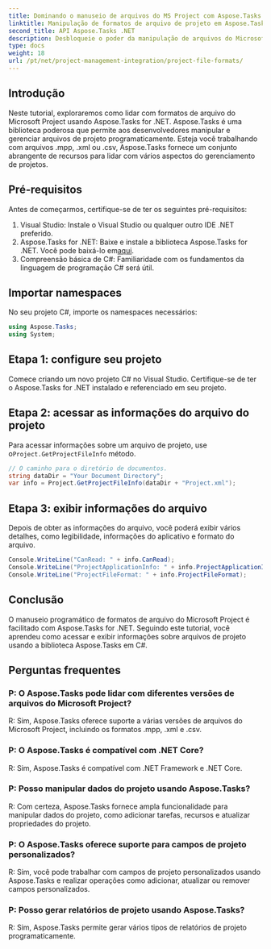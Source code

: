 ```yaml
---
title: Dominando o manuseio de arquivos do MS Project com Aspose.Tasks
linktitle: Manipulação de formatos de arquivo de projeto em Aspose.Tasks
second_title: API Aspose.Tasks .NET
description: Desbloqueie o poder da manipulação de arquivos do Microsoft Project com Aspose.Tasks for .NET. Mergulhe na integração e no gerenciamento perfeitos.
type: docs
weight: 18
url: /pt/net/project-management-integration/project-file-formats/
---
```

## Introdução
Neste tutorial, exploraremos como lidar com formatos de arquivo do Microsoft Project usando Aspose.Tasks for .NET. Aspose.Tasks é uma biblioteca poderosa que permite aos desenvolvedores manipular e gerenciar arquivos de projeto programaticamente. Esteja você trabalhando com arquivos .mpp, .xml ou .csv, Aspose.Tasks fornece um conjunto abrangente de recursos para lidar com vários aspectos do gerenciamento de projetos.
## Pré-requisitos
Antes de começarmos, certifique-se de ter os seguintes pré-requisitos:
1. Visual Studio: Instale o Visual Studio ou qualquer outro IDE .NET preferido.
2.  Aspose.Tasks for .NET: Baixe e instale a biblioteca Aspose.Tasks for .NET. Você pode baixá-lo em[aqui](https://releases.aspose.com/tasks/net/).
3. Compreensão básica de C#: Familiaridade com os fundamentos da linguagem de programação C# será útil.

## Importar namespaces
No seu projeto C#, importe os namespaces necessários:
```csharp
using Aspose.Tasks;
using System;

```
## Etapa 1: configure seu projeto
Comece criando um novo projeto C# no Visual Studio. Certifique-se de ter o Aspose.Tasks for .NET instalado e referenciado em seu projeto.
## Etapa 2: acessar as informações do arquivo do projeto
 Para acessar informações sobre um arquivo de projeto, use o`Project.GetProjectFileInfo` método.
```csharp
// O caminho para o diretório de documentos.
string dataDir = "Your Document Directory";
var info = Project.GetProjectFileInfo(dataDir + "Project.xml");
```
## Etapa 3: exibir informações do arquivo
Depois de obter as informações do arquivo, você poderá exibir vários detalhes, como legibilidade, informações do aplicativo e formato do arquivo.
```csharp
Console.WriteLine("CanRead: " + info.CanRead);
Console.WriteLine("ProjectApplicationInfo: " + info.ProjectApplicationInfo);
Console.WriteLine("ProjectFileFormat: " + info.ProjectFileFormat);
```

## Conclusão
O manuseio programático de formatos de arquivo do Microsoft Project é facilitado com Aspose.Tasks for .NET. Seguindo este tutorial, você aprendeu como acessar e exibir informações sobre arquivos de projeto usando a biblioteca Aspose.Tasks em C#.
## Perguntas frequentes
### P: O Aspose.Tasks pode lidar com diferentes versões de arquivos do Microsoft Project?
R: Sim, Aspose.Tasks oferece suporte a várias versões de arquivos do Microsoft Project, incluindo os formatos .mpp, .xml e .csv.
### P: O Aspose.Tasks é compatível com .NET Core?
R: Sim, Aspose.Tasks é compatível com .NET Framework e .NET Core.
### P: Posso manipular dados do projeto usando Aspose.Tasks?
R: Com certeza, Aspose.Tasks fornece ampla funcionalidade para manipular dados do projeto, como adicionar tarefas, recursos e atualizar propriedades do projeto.
### P: O Aspose.Tasks oferece suporte para campos de projeto personalizados?
R: Sim, você pode trabalhar com campos de projeto personalizados usando Aspose.Tasks e realizar operações como adicionar, atualizar ou remover campos personalizados.
### P: Posso gerar relatórios de projeto usando Aspose.Tasks?
R: Sim, Aspose.Tasks permite gerar vários tipos de relatórios de projeto programaticamente.